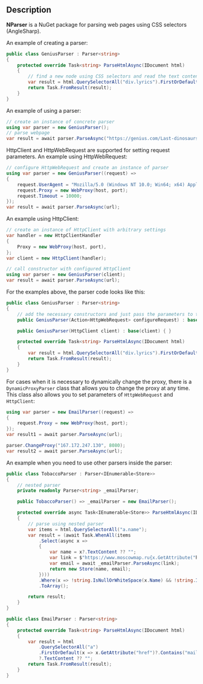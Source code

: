 ## Description
**NParser** is a NuGet package for parsing web pages using CSS selectors (AngleSharp).

An example of creating a parser:
```c#
public class GeniusParser : Parser<string>
{
	protected override Task<string> ParseHtmlAsync(IDocument html)
	{
		// find a new node using CSS selectors and read the text content
		var result = html.QuerySelectorAll("div.lyrics").FirstOrDefault()?.TextContent ?? "";
		return Task.FromResult(result);
	}
}
```

An example of using a parser:
```c#
// create an instance of concrete parser
using var parser = new GeniusParser();
// parse webpage
var result = await parser.ParseAsync("https://genius.com/Last-dinosaurs-apollo-lyrics");
```

HttpClient and HttpWebRequest are supported for setting request parameters.
An example using HttpWebRequest:
```c#
// configure HttpWebRequest and create an instance of parser
using var parser = new GeniusParser((request) =>
{
	request.UserAgent = "Mozilla/5.0 (Windows NT 10.0; Win64; x64) AppleWebKit/537.36 (KHTML, like Gecko) Chrome/74.0.3729.169 Safari/537.36";
	request.Proxy = new WebProxy(host, port);
	request.Timeout = 10000;
});
var result = await parser.ParseAsync(url);
```

An example using HttpClient:
```c#
// create an instance of HttpClient with arbitrary settings
var handler = new HttpClientHandler
{
	Proxy = new WebProxy(host, port),
};
var client = new HttpClient(handler);

// call constructor with configured HttpClient
using var parser = new GeniusParser(client);
var result = await parser.ParseAsync(url);
```

For the examples above, the parser code looks like this:
```c#
public class GeniusParser : Parser<string>
{
	// add the necessary constructors and just pass the parameters to the base constructor
	public GeniusParser(Action<HttpWebRequest> configureRequest) : base(configureRequest) { }

	public GeniusParser(HttpClient client) : base(client) { }

	protected override Task<string> ParseHtmlAsync(IDocument html)
	{
		var result = html.QuerySelectorAll("div.lyrics").FirstOrDefault()?.TextContent ?? "";
		return Task.FromResult(result);
	}
}
```

For cases when it is necessary to dynamically change the proxy, there is a `DynamicProxyParser` class that allows you to change the proxy at any time. This class also allows you to set parameters of `HttpWebRequest` and `HttpClient`:
```c#
using var parser = new EmailParser((request) =>
{
	request.Proxy = new WebProxy(host, port);
});
var result1 = await parser.ParseAsync(url);

parser.ChangeProxy("167.172.247.130", 8080);
var result2 = await parser.ParseAsync(url);
```

An example when you need to use other parsers inside the parser:
```c#
public class TobaccoParser : Parser<IEnumerable<Store>>
{
	// nested parser
	private readonly Parser<string> _emailParser;

	public TobaccoParser() => _emailParser = new EmailParser();

	protected override async Task<IEnumerable<Store>> ParseHtmlAsync(IDocument html)
	{
		// parse using nested parser
		var items = html.QuerySelectorAll("a.name");
		var result = (await Task.WhenAll(items
			.Select(async x =>
			{
				var name = x?.TextContent ?? "";
				var link = $"https://www.moscowmap.ru{x.GetAttribute("href")}";
				var email = await _emailParser.ParseAsync(link);
				return new Store(name, email);
			})))
			.Where(x => !string.IsNullOrWhiteSpace(x.Name) && !string.IsNullOrWhiteSpace(x.Email))
			.ToArray();

		return result;
	}
}

public class EmailParser : Parser<string>
{
	protected override Task<string> ParseHtmlAsync(IDocument html)
	{
		var result = html
			.QuerySelectorAll("a")
			.FirstOrDefault(x => x.GetAttribute("href")?.Contains("mailto:") == true)
			?.TextContent ?? "";
		return Task.FromResult(result);
	}
}
```
